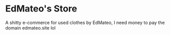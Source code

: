 # EdMateo's Store

A shitty e-commerce for used clothes by EdMateo, I need money to pay the domain edmateo.site lol
